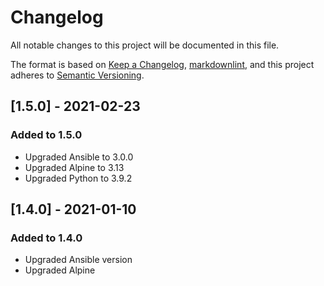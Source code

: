 # Changelog

All notable changes to this project will be documented in this file.

The format is based on [Keep a Changelog](https://keepachangelog.com/en/1.0.0/),
[markdownlint](https://dlaa.me/markdownlint/),
and this project adheres to [Semantic Versioning](https://semver.org/spec/v2.0.0.html).

## [1.5.0] - 2021-02-23

### Added to 1.5.0

- Upgraded Ansible to 3.0.0
- Upgraded Alpine to 3.13
- Upgraded Python to 3.9.2

## [1.4.0] - 2021-01-10

### Added to 1.4.0

- Upgraded Ansible version
- Upgraded Alpine
